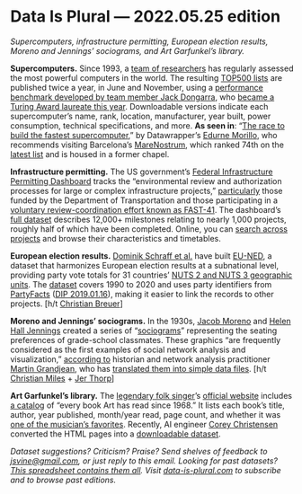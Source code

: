 Data Is Plural — 2022.05.25 edition
===================================

*Supercomputers, infrastructure permitting, European election results, Moreno and Jennings’ sociograms, and Art Garfunkel’s library.*


__Supercomputers.__ Since 1993, a [team of researchers](https://www.top500.org/project/authors/) has regularly assessed the most powerful computers in the world. The resulting [TOP500 lists](https://www.top500.org/) are published twice a year, in June and November, using a [performance benchmark developed by team member Jack Dongarra](https://www.top500.org/project/linpack/), who [became a Turing Award laureate this year](https://www.acm.org/media-center/2022/march/turing-award-2021). Downloadable versions indicate each supercomputer’s name, rank, location, manufacturer, year built, power consumption, technical specifications, and more. __As seen in__: “[The race to build the fastest supercomputer](https://blog.datawrapper.de/the-race-to-build-the-fastest-supercomputer/),” by Datawrapper’s [Edurne Morillo](https://twitter.com/EdurneMG), who recommends visiting Barcelona’s [MareNostrum](https://www.bsc.es/marenostrum/marenostrum), which ranked 74th on the [latest list](https://www.top500.org/lists/top500/list/2021/11/) and is housed in a former chapel.


__Infrastructure permitting.__ The US government’s [Federal Infrastructure Permitting Dashboard](https://www.permits.performance.gov/) tracks the “environmental review and authorization processes for large or complex infrastructure projects,” [particularly](https://www.permits.performance.gov/about) those funded by the Department of Transportation and those participating in a [voluntary review-coordination effort known as FAST-41](https://www.epa.gov/sustainability/fast-41-coordination). The dashboard’s [full dataset](https://data.permits.performance.gov/Permitting-Project/Permitting-Dashboard-Full-Dataset/mcm3-xbid) describes 12,000+ milestones relating to nearly 1,000 projects, roughly half of which have been completed. Online, you can [search across projects](https://www.permits.performance.gov/projects) and browse their characteristics and timetables.


__European election results.__ [Dominik Schraff et al.](https://journals.sagepub.com/doi/full/10.1177/13540688221083553) have built [EU-NED](https://eu-ned.com/), a dataset that harmonizes European election results at a subnational level, providing party vote totals for 31 countries’ [NUTS 2 and NUTS 3 geographic units](https://ec.europa.eu/eurostat/web/nuts/background). The [dataset](https://dataverse.harvard.edu/dataset.xhtml?persistentId=doi:10.7910/DVN/IQRYP5) covers 1990 to 2020 and uses party identifiers from [PartyFacts](https://partyfacts.herokuapp.com/) ([DIP 2019.01.16](https://www.data-is-plural.com/archive/2019-01-16-edition/)), making it easier to link the records to other projects. [h/t [Christian Breuer](https://twitter.com/chris_breu/status/1524486517103734786)]


__Moreno and Jennings’ sociograms.__ In the 1930s, [Jacob Moreno](https://en.wikipedia.org/wiki/Jacob_L._Moreno) and [Helen Hall Jennings](https://en.wikipedia.org/wiki/Helen_Hall_Jennings) created a series of “[sociograms](https://en.wikipedia.org/wiki/Sociogram)” representing the seating preferences of grade-school classmates.  These graphics “are frequently considered as the first examples of social network analysis and visualization,” [according to](http://www.martingrandjean.ch/social-network-analysis-visualization-morenos-sociograms-revisited/) historian and network analysis practitioner [Martin Grandjean](http://www.martingrandjean.ch/), who has [translated them into simple data files](https://github.com/grandjeanmartin/sociograms). [h/t [Christian Miles](https://sourcetarget.email/editions/41/) + [Jer Thorp](https://www.mcdbooks.com/books/living-in-data)]


__Art Garfunkel’s library.__ The [legendary folk singer](https://en.wikipedia.org/wiki/Art_Garfunkel)’s [official website](https://www.artgarfunkel.com/) includes [a catalog](https://www.artgarfunkel.com/library.html) of “every book Art has read since 1968.” It lists each book’s title, author, year published, month/year read, page count, and whether it was [one of the musician’s favorites](https://www.artgarfunkel.com/books.html). Recently, AI engineer [Corey Christensen](https://www.kaggle.com/chrico03) converted the HTML pages into a [downloadable dataset](https://www.kaggle.com/datasets/chrico03/art-garfunkels-library).


*Dataset suggestions? Criticism? Praise? Send shelves of feedback to jsvine@gmail.com, or just reply to this email. Looking for past datasets? [This spreadsheet contains them all](https://docs.google.com/spreadsheets/d/1wZhPLMCHKJvwOkP4juclhjFgqIY8fQFMemwKL2c64vk/edit#gid=0). Visit [data-is-plural.com](https://www.data-is-plural.com) to subscribe and to browse past editions.*
